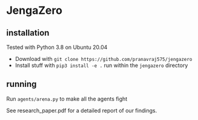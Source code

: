 # JengaZero

## installation 
Tested with Python 3.8 on Ubuntu 20.04
* Download with ```git clone https://github.com/pranavraj575/jengazero```
* Install stuff with ```pip3 install -e .``` run within the ```jengazero``` directory

## running
Run ```agents/arena.py``` to make all the agents fight

See research_paper.pdf for a detailed report of our findings.
